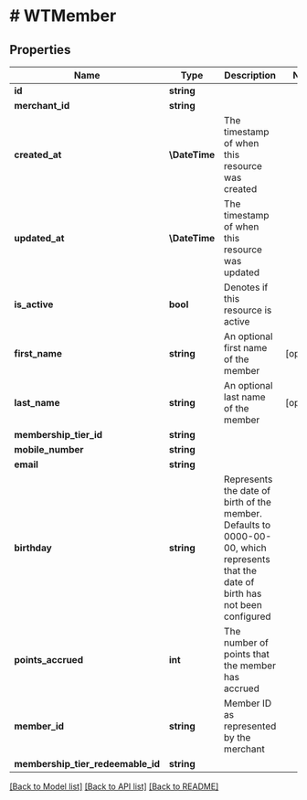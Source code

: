 # # WTMember

## Properties

Name | Type | Description | Notes
------------ | ------------- | ------------- | -------------
**id** | **string** |  |
**merchant_id** | **string** |  |
**created_at** | **\DateTime** | The timestamp of when this resource was created |
**updated_at** | **\DateTime** | The timestamp of when this resource was updated |
**is_active** | **bool** | Denotes if this resource is active |
**first_name** | **string** | An optional first name of the member | [optional]
**last_name** | **string** | An optional last name of the member | [optional]
**membership_tier_id** | **string** |  |
**mobile_number** | **string** |  |
**email** | **string** |  |
**birthday** | **string** | Represents the date of birth of the member. Defaults to 0000-00-00, which represents that the date of birth has not been configured |
**points_accrued** | **int** | The number of points that the member has accrued |
**member_id** | **string** | Member ID as represented by the merchant |
**membership_tier_redeemable_id** | **string** |  |

[[Back to Model list]](../../README.md#models) [[Back to API list]](../../README.md#endpoints) [[Back to README]](../../README.md)
